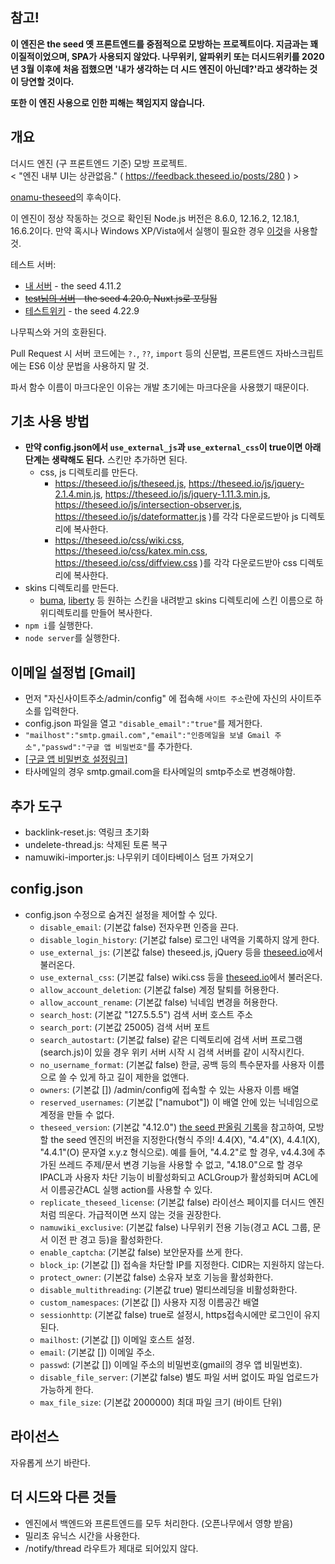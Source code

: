 ## **참고!**
**이 엔진은 the seed 옛 프론트엔드를 중점적으로 모방하는 프로젝트이다. 지금과는 꽤 이질적이었으며, SPA가 사용되지 않았다. 나무위키, 알파위키 또는 더시드위키를 2020년 3월 이후에 처음 접했으면 '내가 생각하는 더 시드 엔진이 아닌데?'라고 생각하는 것이 당연할 것이다.**

**또한 이 엔진 사용으로 인한 피해는 책임지지 않습니다.**

## 개요
더시드 엔진 (구 프론트엔드 기준) 모방 프로젝트.  
< "엔진 내부 UI는 상관없음." ( https://feedback.theseed.io/posts/280 ) >  

[onamu-theseed](https://github.com/gdl-blue/onamu-theseed)의 후속이다.

이 엔진이 정상 작동하는 것으로 확인된 Node.js 버전은 8.6.0, 12.16.2, 12.18.1, 16.6.2이다. 만약 혹시나 Windows XP/Vista에서 실행이 필요한 경우 [이것](https://github.com/hlizard/node8-xp/raw/v8.6.0-xp/Release/Release.zip)을 사용할 것.

테스트 서버:
- [내 서버](https://go2021.glitch.me) - the seed 4.11.2
- ~~[test님의 서버](https://seore.org) - the seed 4.20.0, Nuxt.js로 포팅됨~~
- [테스트위키](https://testwiki.kr) - the seed 4.22.9

나무픽스와 거의 호환된다.

Pull Request 시 서버 코드에는 `?.`, `??`, `import` 등의 신문법, 프론트엔드 자바스크립트에는 ES6 이상 문법을 사용하지 말 것.

파서 함수 이름이 마크다운인 이유는 개발 초기에는 마크다운을 사용했기 때문이다.

## 기초 사용 방법
- **만약 config.json에서 `use_external_js`과 `use_external_css`이 true이면 아래 단계는 생략해도 된다.** 스킨만 추가하면 된다.
  - css, js 디렉토리를 만든다.
    - https://theseed.io/js/theseed.js, https://theseed.io/js/jquery-2.1.4.min.js, https://theseed.io/js/jquery-1.11.3.min.js, https://theseed.io/js/intersection-observer.js, https://theseed.io/js/dateformatter.js )를 각각 다운로드받아 js 디렉토리에 복사한다.
    - https://theseed.io/css/wiki.css, https://theseed.io/css/katex.min.css, https://theseed.io/css/diffview.css )를 각각 다운로드받아 css 디렉토리에 복사한다.
- skins 디렉토리를 만든다.
  - [buma](https://github.com/LiteHell/theseed-skin-buma/tree/d77eef50a77007da391c5082b4b94818db372417), [liberty](https://github.com/namuwiki/theseed-skin-liberty/tree/153cf78f70206643ec42e856aff8280dc21eb2c0) 등 원하는 스킨을 내려받고 skins 디렉토리에 스킨 이름으로 하위디렉토리를 만들어 복사한다.
- `npm i`를 실행한다.
- `node server`를 실행한다.

## 이메일 설정법 [Gmail]
- 먼저 "자신사이트주소/admin/config" 에 접속해 `사이트 주소`란에 자신의 사이트주소를 입력한다.
- config.json 파일을 열고 `"disable_email":"true"`를 제거한다.
- `"mailhost":"smtp.gmail.com","email":"인증메일을 보낼 Gmail 주소","passwd":"구글 앱 비밀번호"`를 추가한다.
- [[구글 앱 비밀번호 설정링크]](https://myaccount.google.com/apppasswords)
- 타사메일의 경우 smtp.gmail.com을 타사메일의 smtp주소로 변경해야함.

## 추가 도구
- backlink-reset.js: 역링크 초기화
- undelete-thread.js: 삭제된 토론 복구
- namuwiki-importer.js: 나무위키 데이타베이스 덤프 가져오기

## config.json
- config.json 수정으로 숨겨진 설정을 제어할 수 있다.
  - `disable_email`: (기본값 false) 전자우편 인증을 끈다.
  - `disable_login_history`: (기본값 false) 로그인 내역을 기록하지 않게 한다.
  - `use_external_js`: (기본값 false) theseed.js, jQuery 등을 [theseed.io](https://theseed.io)에서 불러온다.
  - `use_external_css`: (기본값 false) wiki.css 등을 [theseed.io](https://theseed.io)에서 불러온다.
  - `allow_account_deletion`: (기본값 false) 계정 탈퇴를 허용한다.
  - `allow_account_rename`: (기본값 false) 닉네임 변경을 허용한다.
  - `search_host`: (기본값 "127.5.5.5") 검색 서버 호스트 주소
  - `search_port`: (기본값 25005) 검색 서버 포트
  - `search_autostart`: (기본값 false) 같은 디렉토리에 검색 서버 프로그램(search.js)이 있을 경우 위키 서버 시작 시 검색 서버를 같이 시작시킨다.
  - `no_username_format`: (기본값 false) 한글, 공백 등의 특수문자를 사용자 이름으로 쓸 수 있게 하고 길이 제한을 없앤다.
  - `owners`: (기본값 \[\]) /admin/config에 접속할 수 있는 사용자 이름 배열
  - `reserved_usernames`: (기본값 \["namubot"\]) 이 배열 안에 있는 닉네임으로 계정을 만들 수 없다.
  - `theseed_version`: (기본값 "4.12.0") [the seed 판올림 기록](https://namu.wiki/w/the%20seed/%EC%97%85%EB%8D%B0%EC%9D%B4%ED%8A%B8#toc)을 참고하여, 모방할 the seed 엔진의 버전을 지정한다(형식 주의! 4.4(X), "4.4"(X), 4.4.1(X), "4.4.1"(O) 문자열 x.y.z 형식으로). 예를 들어, "4.4.2"로 할 경우, v4.4.3에 추가된 쓰레드 주제/문서 변경 기능을 사용할 수 없고, "4.18.0"으로 할 경우 IPACL과 사용자 차단 기능이 비활성화되고 ACLGroup가 활성화되며 ACL에서 이름공간ACL 실행 action를 사용할 수 있다.
  - `replicate_theseed_license`: (기본값 false) 라이선스 페이지를 더시드 엔진처럼 띄운다. 가급적이면 쓰지 않는 것을 권장한다.
  - `namuwiki_exclusive`: (기본값 false) 나무위키 전용 기능(경고 ACL 그룹, 문서 이전 판 경고 등)을 활성화한다.
  - `enable_captcha`: (기본값 false) 보안문자를 쓰게 한다.
  - `block_ip`: (기본값 []) 접속을 차단할 IP를 지정한다. CIDR는 지원하지 않는다.
  - `protect_owner`: (기본값 false) 소유자 보호 기능을 활성화한다.
  - `disable_multithreading`: (기본값 true) 멀티쓰레딩을 비활성화한다.
  - `custom_namespaces`: (기본값 []) 사용자 지정 이름공간 배열
  - `sessionhttp`: (기본값 false) true로 설정시, https접속시에만 로그인이 유지된다.
  - `mailhost`: (기본값 []) 이메일 호스트 설정.
  - `email`: (기본값 []) 이메일 주소.
  - `passwd`: (기본값 []) 이메일 주소의 비밀번호(gmail의 경우 앱 비밀번호).
  - `disable_file_server`: (기본값 false) 별도 파일 서버 없이도 파일 업로드가 가능하게 한다.
  - `max_file_size`: (기본값 2000000) 최대 파일 크기 (바이트 단위)

## 라이선스
자유롭게 쓰기 바란다.

## 더 시드와 다른 것들
- 엔진에서 백엔드와 프론트엔드를 모두 처리한다. (오픈나무에서 영향 받음)
- 밀리초 유닉스 시간을 사용한다.
- /notify/thread 라우트가 제대로 되어있지 않다.

